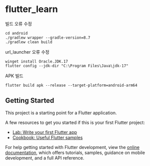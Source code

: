 # flutter_learn

빌드 오류 수정
```
cd android
./gradlew wrapper --gradle-version=8.7
./gradlew clean build
```

url_launcher 오류 수정
```
winget install Oracle.JDK.17
flutter config --jdk-dir "C:\Program Files\Java\jdk-17"
```

APK 빌드
```
flutter build apk --release --target-platform=android-arm64
```

## Getting Started

This project is a starting point for a Flutter application.

A few resources to get you started if this is your first Flutter project:

- [Lab: Write your first Flutter app](https://docs.flutter.dev/get-started/codelab)
- [Cookbook: Useful Flutter samples](https://docs.flutter.dev/cookbook)

For help getting started with Flutter development, view the
[online documentation](https://docs.flutter.dev/), which offers tutorials,
samples, guidance on mobile development, and a full API reference.
